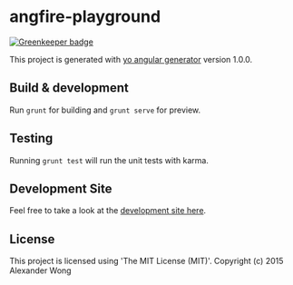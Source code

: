 # angfire-playground

[![Greenkeeper badge](https://badges.greenkeeper.io/awwong1/angfire-playground.svg)](https://greenkeeper.io/)

This project is generated with [yo angular generator](https://github.com/yeoman/generator-angular)
version 1.0.0.

## Build & development

Run `grunt` for building and `grunt serve` for preview.

## Testing

Running `grunt test` will run the unit tests with karma.


## Development Site

Feel free to take a look at the [development site here](https://angfire-playground.firebaseapp.com/#/).

## License

This project is licensed using 'The MIT License (MIT)'. 
Copyright (c) 2015 Alexander Wong